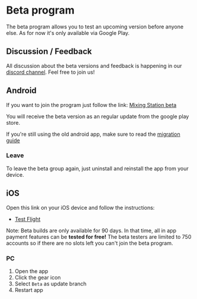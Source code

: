 # Beta program
The beta program allows you to test an upcoming version before anyone else.
As for now it's only available via Google Play.

## Discussion / Feedback
All discussion about the beta versions and feedback is happening in our [discord channel](https://discord.gg/d8bJPg6kZm). Feel free to join us!


## Android
If you want to join the program just follow the link: [Mixing Station beta](https://play.google.com/apps/testing/org.devcore.mixingstation )

You will receive the beta version as an regular update from the google play store.

If you're still using the old android app, make sure to read the [migration guide](../platforms/android/#migration)

### Leave
To leave the beta group again, just uninstall and reinstall the app from your device.

## iOS
Open this link on your iOS device and follow the instructions:

- [Test Flight](https://testflight.apple.com/join/lsd9mugy)

Note: Beta builds are only available for 90 days. In that time, all in app payment features can be **tested for free!**
The beta testers are limited to 750 accounts so if there are no slots left you can't join the beta program.

### PC
1. Open the app
2. Click the gear icon
3. Select `Beta` as update branch
4. Restart app
